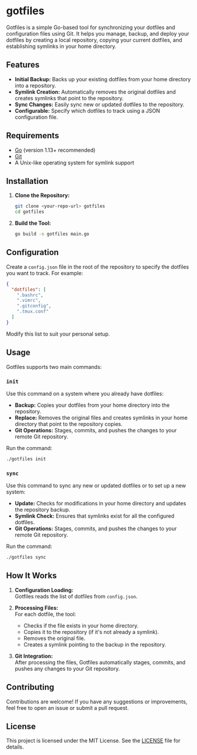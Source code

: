 # gotfiles

Gotfiles is a simple Go-based tool for synchronizing your dotfiles and configuration files using Git. It helps you manage, backup, and deploy your dotfiles by creating a local repository, copying your current dotfiles, and establishing symlinks in your home directory.

## Features

- **Initial Backup:** Backs up your existing dotfiles from your home directory into a repository.
- **Symlink Creation:** Automatically removes the original dotfiles and creates symlinks that point to the repository.
- **Sync Changes:** Easily sync new or updated dotfiles to the repository.
- **Configurable:** Specify which dotfiles to track using a JSON configuration file.

## Requirements

- [Go](https://golang.org/) (version 1.13+ recommended)
- [Git](https://git-scm.com/)
- A Unix-like operating system for symlink support

## Installation

1. **Clone the Repository:**

   ```bash
   git clone <your-repo-url> gotfiles
   cd gotfiles
   ```

2. **Build the Tool:**

   ```bash
   go build -o gotfiles main.go
   ```

## Configuration

Create a `config.json` file in the root of the repository to specify the dotfiles you want to track. For example:

```json
{
  "dotfiles": [
    ".bashrc",
    ".vimrc",
    ".gitconfig",
    ".tmux.conf"
  ]
}
```

Modify this list to suit your personal setup.

## Usage

Gotfiles supports two main commands:

### `init`

Use this command on a system where you already have dotfiles:

- **Backup:** Copies your dotfiles from your home directory into the repository.
- **Replace:** Removes the original files and creates symlinks in your home directory that point to the repository copies.
- **Git Operations:** Stages, commits, and pushes the changes to your remote Git repository.

Run the command:

```bash
./gotfiles init
```

### `sync`

Use this command to sync any new or updated dotfiles or to set up a new system:

- **Update:** Checks for modifications in your home directory and updates the repository backup.
- **Symlink Check:** Ensures that symlinks exist for all the configured dotfiles.
- **Git Operations:** Stages, commits, and pushes the changes to your remote Git repository.

Run the command:

```bash
./gotfiles sync
```

## How It Works

1. **Configuration Loading:**  
   Gotfiles reads the list of dotfiles from `config.json`.

2. **Processing Files:**  
   For each dotfile, the tool:
   - Checks if the file exists in your home directory.
   - Copies it to the repository (if it's not already a symlink).
   - Removes the original file.
   - Creates a symlink pointing to the backup in the repository.

3. **Git Integration:**  
   After processing the files, Gotfiles automatically stages, commits, and pushes any changes to your Git repository.

## Contributing

Contributions are welcome! If you have any suggestions or improvements, feel free to open an issue or submit a pull request.

## License

This project is licensed under the MIT License. See the [LICENSE](LICENSE) file for details.
```
